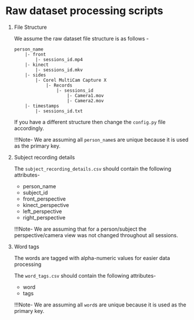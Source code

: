 # Raw dataset processing scripts

1. File Structure
    
    We assume the raw dataset file structure is as follows -
    ```
    person_name
        |- front
            |- sessions_id.mp4
        |- kinect
            |- sessions_id.mkv
        |- sides
            |- Corel MultiCam Capture X
                |- Records
                    |- sessions_id
                        |- Camera1.mov
                        |- Camera2.mov
        |- timestamps
            |- sessions_id.txt
    ```
    If you have a different structure then change the `config.py` file accordingly.
    
    !!!Note- We are assuming all `person_name`s are unique because it is used as the primary key.

2. Subject recording details

    The `subject_recording_details.csv` should contain the following attributes-
    * person_name
    * subject_id
    * front_perspective
    * kinect_perspective
    * left_perspective
    * right_perspective

    !!!Note- We are assuming that for a person/subject the perspective/camera view was not changed throughout all sessions.

3. Word tags

    The words are tagged with alpha-numeric values for easier data processing

    The `word_tags.csv` should contain the following attributes- 
    * word
    * tags

    !!!Note- We are assuming all `word`s are unique because it is used as the primary key.


